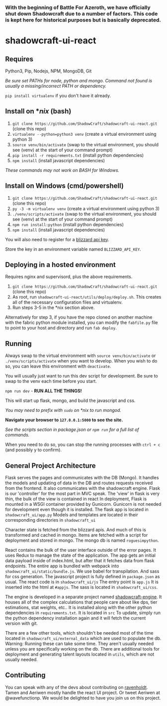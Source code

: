 ### With the beginning of Battle For Azeroth, we have officially shut down Shadowcraft due to a number of factors. This code is kept here for historical purposes but is basically deprecated.

# shadowcraft-ui-react

## Requires

Python3, Pip, Nodejs, NPM, MongoDB, Git

*Be sure set PATHs for node, python and mongo. Command not found is usually a missing/incorrect PATH or dependency.*

`pip install virtualenv` if you don't have it already.

## Install on **nix* (bash)

1. `git clone https://github.com/ShadowCraft/shadowcraft-ui-react.git` (clone this repo)
2. `virtualenv --python=python3 venv` (create a virtual environment using python 3)
3. `source venv/bin/activate` (swap to the virtual environment, you should see (venv) at the start of your command prompt)
4. `pip install -r requirements.txt` (install python dependencies)
5. `npm install` (install javascript dependencies)

*These commands may not work on BASH for Windows.*

## Install on Windows (cmd/powershell)

1. `git clone https://github.com/ShadowCraft/shadowcraft-ui-react.git` (clone this repo)
2. `py -3 -m virtualenv venv` (create a virtual environment using python 3)
3. `./venv/scripts/activate` (swap to the virtual environment, you should see (venv) at the start of your command prompt)
4. `npm run install:python` (install python dependencies)
5. `npm install` (install javascript dependencies)

You will also need to register for a [blizzard api key](https://dev.battle.net/).

Store the key in an environment variable named `BLIZZARD_API_KEY`.

## Deploying in a hosted environment

Requires nginx and supervisord, plus the above requirements.

1. `git clone https://github.com/ShadowCraft/shadowcraft-ui-react.git` (clone this repo)
2. As root, run `shadowcraft-ui-react/utils/deploy/deploy.sh`. This creates all of the necessary configuration files and virtualenv.
3. Run steps 3-5 in the *nix section above.

Alternatively for step 3, if you have the repo cloned on another machine with the fabric python module installed, you can modify the `fabfile.py` file to point to your host and directory and run `fab deploy`.

## Running

Always swap to the virtual environment with `source venv/bin/activate` or `./venv/scripts/activate` when you want to develop.
When you wish to do so, you can leave this environment with `deactivate`.

You will usually just want to run this dev script for development. Be sure to swap to the venv each time before you start.

`npm run dev` - **RUN ALL THE THINGS!**

This will start up flask, mongo, and build the javascript and css.

_You may need to prefix with `sudo` on *nix to run mongod._

**Navigate your browser to `127.0.0.1:5000` to see the site.**

*See the scripts section in package.json or `npm run` for a full list of commands.*

When you need to do so, you can stop the running processes with `ctrl + c` (and possibly y to confirm).

## General Project Architecture

Flask serves the pages and communicates with the DB (Mongo). It handles the models and updating of data in the DB and routes requests received from the frontend. It also communicates with the shadowcraft engine. Flask is our 'controller' for the most part in MVC speak. The 'view' in flask is very thin, the bulk of the view is contained in react  In deployment, Flask is mounted in a WSGI container provided by Gunicorn. Gunicorn is not needed for development even though it is installed. The flask app is located in `shadowcraft_ui/app.py` Models and templates are located in their corresponding directories in `shadowcraft_ui`

Character state is fetched from the blizzard apis. And much of this is transformed and cached in mongo. Items are fetched with a script for deployment and stored in mongo. The mongo db is named `roguesimpython`.

React contains the bulk of the user interface outside of the error pages. It uses Redux to manage the state of the application. The app gets an initial data payload inside of index.html, but after that it fetches data from flask endpoints. The entire app is bundled with webpack into `shadowcraft_ui/static/bundle.js`. We use babel for transpilation. And sass for css generation. The javascript project is fully defined in `package.json` as usual. The react code is in `shadowcraft_ui/js` The entry point is `app.js` It is inserted into the html at `#appjs`. The sass is located in `shadowcraft_ui/css`.

The engine is developed in a separate project named [shadowcraft-engine](https://github.com/ShadowCraft/ShadowCraft-Engine). It houses all of the complex calculations that people care about like dps, tier estimations, stat weights, etc.. It is installed along with the other python dependencies in `requirements.txt`. It is located in `src` To update, simply run the python dependency installation again and it will fetch the current version with git.

There are a few other tools, which shouldn't be needed most of the time located in `shadowcraft_ui/external_data` which are used to populate the db. Warning: Running these can take some time. They aren't usually needed unless you are specifically working on the db. There are additional tools for deployment and generating talent layouts located in `utils`, which are not usually needed.

## Contributing

You can speak with any of the devs about contributing on [ravenholdt](https://discord.gg/UMRwK8S). Tamen and Aeriwen mostly handle the react UI project. Or tweet Aeriwen at @wavefunctionp. We would be delighted to have you join us on this project.
